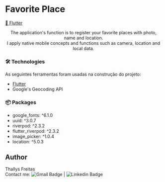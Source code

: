 # Favorite Place

<a href="https://flutter.dev/">📲 Flutter</a>
</h1>
<p align="center"> 
    The application's function is to register your favorite places with photo, name and location. <br />
    I apply native mobile concepts and functions such as camera, location and local data.
</p>

<!-- <h1 align="center">
  <img alt="WeatherDark" title="#DiarioAutista" src="./lib/assets/weather dark.png" />
  <img alt="WeatherLigth" title="#DiarioAutista" src="./lib/assets/weather ligth.png" />
</h1> -->

### 🛠 Technologies

As seguintes ferramentas foram usadas na construção do projeto:

- [Flutter](https://flutter.dev/)
- Google's Geocoding API

### 📦 Packages
  - google_fonts: ^6.1.0 <br />
  - uuid: ^3.0.7 <br />
  - riverpod: ^2.3.2 <br />
  - flutter_riverpod: ^2.3.2 <br />
  - image_picker: ^1.0.4 <br />
  - location: ^5.0.3 <br />

## Author
  Thallys Freitas  <br/>
  Contact me: ![Gmail Badge](https://img.shields.io/badge/thallys%40hotmail.com-E--mail-green?style=flat-square&logo=Gmail&logoColor=white&link=mailto:thallys@hotmail.com) |
![Linkedin Badge](https://img.shields.io/badge/Thallys-LinkedIn-blue?style=flat-square&logo=Linkedin&logoColor=white&link=https://www.linkedin.com/in/thallys-freitas-87155074/)
